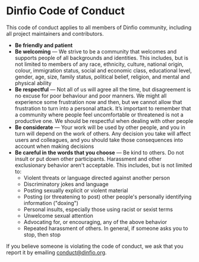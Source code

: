 # Dinfio Code of Conduct

This code of conduct applies to all members of Dinfio community, including all project maintainers and contributors.

- <b>Be friendly and patient</b>
- <b>Be welcoming</b> &mdash; We strive to be a community that welcomes and supports people of all backgrounds and identities. This includes, but is not limited to members of any race, ethnicity, culture, national origin, colour, immigration status, social and economic class, educational level, gender, age, size, family status, political belief, religion, and mental and physical ability
- <b>Be respectful</b> &mdash; Not all of us will agree all the time, but disagreement is no excuse for poor behaviour and poor manners. We might all experience some frustration now and then, but we cannot allow that frustration to turn into a personal attack. It’s important to remember that a community where people feel uncomfortable or threatened is not a productive one. We should be respectful when dealing with other people
- <b>Be considerate</b> &mdash; Your work will be used by other people, and you in turn will depend on the work of others. Any decision you take will affect users and colleagues, and you should take those consequences into account when making decisions
- <b>Be careful in the words that you choose</b> &mdash; Be kind to others. Do not insult or put down other participants. Harassment and other exclusionary behavior aren't acceptable. This includes, but is not limited to:
    - Violent threats or language directed against another person
    - Discriminatory jokes and language
    - Posting sexually explicit or violent material
    - Posting (or threatening to post) other people's personally identifying information ("doxing")
    - Personal insults, especially those using racist or sexist terms
    - Unwelcome sexual attention
    - Advocating for, or encouraging, any of the above behavior
    - Repeated harassment of others. In general, if someone asks you to stop, then stop

If you believe someone is violating the code of conduct, we ask that you report it by emailing conduct@dinfio.org.